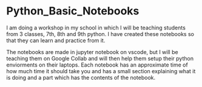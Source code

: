 # Python_Basic_Notebooks
I am doing a workshop in my school in which I will be teaching students from 3 classes, 7th, 8th and 9th python. I have created these notebooks so that they can learn and practice from it.

The notebooks are made in jupyter notebook on vscode, but I will be teaching them on Google Collab and will then help them setup their python enviorments on their laptops.
Each notebook has an approximate time of how much time it should take you and has a small section explaining what it is doing and a part which has the contents of the notebook.
